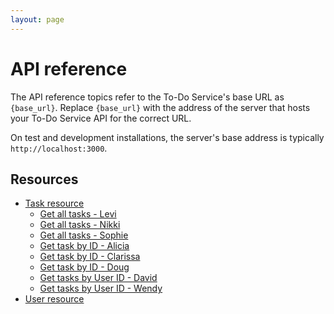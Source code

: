 ```yaml
---
layout: page
---
```


# API reference

The API reference topics refer to the To-Do Service's base URL as `{base_url}`.
Replace `{base_url}` with the address of the server that hosts your To-Do Service
API for the correct URL.

On test and development installations, the server's base address is typically `http://localhost:3000`.

## Resources

* [Task resource](api/task.md)
    * [Get all tasks - Levi](api/tasks-get-tasks-levibeverly.md)
    * [Get all tasks - Nikki](api/tasks-get-all-tasks-nikki-everett.md)
    * [Get all tasks - Sophie](api/tasks-get-all-tasks-sophie.md)
    * [Get task by ID - Alicia](api/tasks-get-by-task-id_alkreb.md)
    * [Get task by ID - Clarissa](api/tasks-get-by-task-id_csun.md)
    * [Get task by ID - Doug](api/tasks-get-by-task-id_dmanis.md)
    * [Get tasks by User ID - David](api/tasks-get-tasks-by-user_id_david.md)
    * [Get tasks by User ID - Wendy](api/tasks-get-tasks-by-user_id_WUF.md)
* [User resource](api/user.md)
